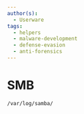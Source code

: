 ```yaml
---
author(s):
  - Userware
tags:
  - helpers
  - malware-development
  - defense-evasion
  - anti-forensics
---
```

# SMB

```
/var/log/samba/
```